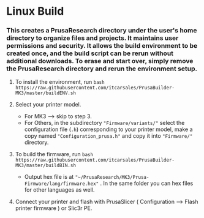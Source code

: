 # Linux Build
### This creates a PrusaResearch directory under the user's home directory to organize files and projects.  It maintains user permissions and security.  It allows the build environment to be created once, and the build script can be rerun without additional downloads.  To erase and start over, simply remove the PrusaResearch directory and rerun the environment setup.

1. To install the environment, run ```bash https://raw.githubusercontent.com/itcarsales/PrusaBuilder-MK3/master/buildENV.sh```

2. Select your printer model. 
   - For MK3 --> skip to step 3. 
   - For Others, in the subdirectory `"Firmware/variants/"` select the configuration file (`.h`) corresponding to your printer model, make a copy named `"Configuration_prusa.h"` and copy it into `"Firmware/"` directory.  
   
3. To build the firmware, run ```bash https://raw.githubusercontent.com/itcarsales/PrusaBuilder-MK3/master/buildBIN.sh```
   - Output hex file is at `"~/PrusaResearch/MK3/Prusa-Firmware/lang/firmware.hex"` . In the same folder you can hex files for other languages as well.

4. Connect your printer and flash with PrusaSlicer ( Configuration --> Flash printer firmware ) or Slic3r PE.
